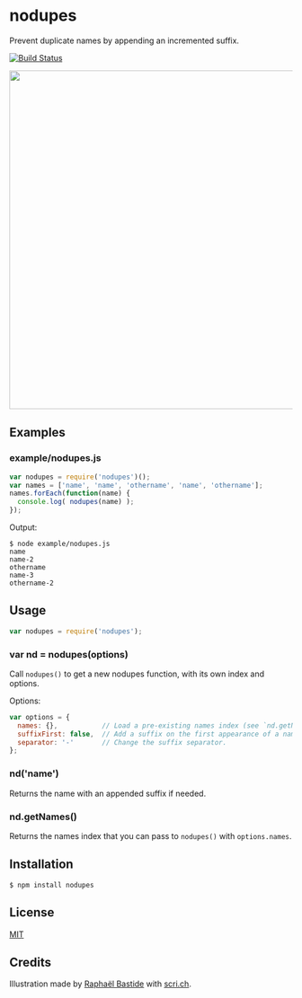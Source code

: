 # nodupes

Prevent duplicate names by appending an incremented suffix.

[![Build Status](https://travis-ci.org/bpierre/nodupes.png?branch=master)](https://travis-ci.org/bpierre/nodupes)

<img src="http://scri.ch/kaa-2x.png" width="603" alt="">

## Examples

### example/nodupes.js

```javascript
var nodupes = require('nodupes')();
var names = ['name', 'name', 'othername', 'name', 'othername'];
names.forEach(function(name) {
  console.log( nodupes(name) );
});
```

Output:

```shell
$ node example/nodupes.js
name
name-2
othername
name-3
othername-2
```

## Usage

```javascript
var nodupes = require('nodupes');
```

### var nd = nodupes(options)

Call `nodupes()` to get a new nodupes function, with its own index and options.

Options:

```javascript
var options = {
  names: {},           // Load a pre-existing names index (see `nd.getNames()`).
  suffixFirst: false,  // Add a suffix on the first appearance of a name.
  separator: '-'       // Change the suffix separator.
};
```

### nd('name')

Returns the name with an appended suffix if needed.

### nd.getNames()

Returns the names index that you can pass to `nodupes()` with `options.names`.

## Installation

```shell
$ npm install nodupes
```

## License

[MIT](http://pierre.mit-license.org/)

## Credits

Illustration made by [Raphaël Bastide](http://raphaelbastide.com/) with [scri.ch](http://scri.ch/).
